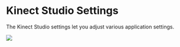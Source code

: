 Kinect Studio Settings  
======================  

The Kinect Studio settings let you adjust various application settings.  

![](../../../resources/k4w_kinectstudio_settings.png)  


<!--Please do not edit the data in the comment block below.-->
<!--
TOCTitle : Kinect Studio Settings
RLTitle : Kinect Studio Settings
KeywordA : O:Microsoft.Kinect.tools.k4w_natural_input_tools_KinectStudio_settings
KeywordA : 54b75632-af56-0542-6b9d-806281f8550c
KeywordK : Kinect Studio Settings
KeywordK : Kinect Studio, settings
AssetID : 54b75632-af56-0542-6b9d-806281f8550c
Locale : en-us
CommunityContent : 1
TopicType : kbOrient
DocSet : K4Wv2
ProjType : K4Wv2Proj
Technology : Kinect for Windows
Product : Kinect for Windows SDK v2
productversion : 20
-->
